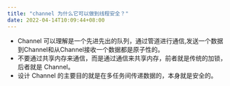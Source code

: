 ```yaml
---
title: "channel 为什么它可以做到线程安全？"
date: 2022-04-14T10:09:44+08:00
---
```


* Channel 可以理解是一个先进先出的队列，通过管道进行通信,发送一个数据到Channel和从Channel接收一个数据都是原子性的。
* 不要通过共享内存来通信，而是通过通信来共享内存，前者就是传统的加锁，后者就是 Channel。
* 设计 Channel 的主要目的就是在多任务间传递数据的，本身就是安全的。